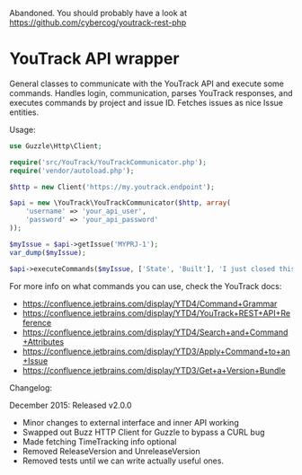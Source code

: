 Abandoned. You should probably have a look at https://github.com/cybercog/youtrack-rest-php

YouTrack API wrapper
====================

General classes to communicate with the YouTrack API and execute some commands.
Handles login, communication, parses YouTrack responses, and executes commands by project and issue ID.
Fetches issues as nice Issue entities.

Usage:

```php
use Guzzle\Http\Client;

require('src/YouTrack/YouTrackCommunicator.php');
require('vendor/autoload.php');

$http = new Client('https://my.youtrack.endpoint');

$api = new \YouTrack\YouTrackCommunicator($http, array(
    'username' => 'your_api_user',
    'password' => 'your_api_password'
));

$myIssue = $api->getIssue('MYPRJ-1');
var_dump($myIssue);

$api->executeCommands($myIssue, ['State', 'Built'], 'I just closed this automagically.');
```

For more info on what commands you can use, check the YouTrack docs:
- https://confluence.jetbrains.com/display/YTD4/Command+Grammar
- https://confluence.jetbrains.com/display/YTD4/YouTrack+REST+API+Reference
- https://confluence.jetbrains.com/display/YTD4/Search+and+Command+Attributes
- https://confluence.jetbrains.com/display/YTD3/Apply+Command+to+an+Issue
- https://confluence.jetbrains.com/display/YTD3/Get+a+Version+Bundle

Changelog:

December 2015: Released v2.0.0
- Minor changes to external interface and inner API working
- Swapped out Buzz HTTP Client for Guzzle to bypass a CURL bug 
- Made fetching TimeTracking info optional
- Removed ReleaseVersion and UnreleaseVersion
- Removed tests until we can write actually useful ones.
